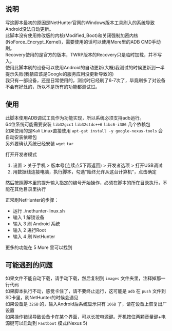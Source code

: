 ## 说明

写这脚本最初的原因是NetHunter官网的Windows版本工具刷入的系统导致Android没法自动更新。</br>
此脚本没有使用修改版的内核(Modified_Boot)和关闭强制加密内核(NoForce_Encrypt_Kernel)，需要使用的话可以使用More里的ADB CMD手动刷。</br>
Recovery使用的是官方的版本，TWRP版本的Recovery只是临时加载，并不写入。</br>
使用此脚本刷的设备可以使用Android的自动更新(大概)我测试的时候更新到一半提示失败(我猜应该是Google的服务应用没更新导致的)</br>
我只有一部设备，还是日常使用的，测试时已经刷了6-7次了，毕竟刷多了对设备不会有好处的，所以不是所有的功能都测试过。</br>

## 使用

此脚本使用ADB调试工具作为功能实现，所以系统必须支持adb运行。</br>
64位系统可能需要安装 `lib32gcc1` `lib32stdc++6` `libc6-i386` 几个依赖包</br>
如果使用的是Kali Linux直接使用 `apt-gat install -y google-nexus-tools` 会自动安装依赖包</br>
另外要确认系统已经安装 `wget` `tar`</br>

打开开发者模式
1. 设置 > 关于手机 > 版本号(连续点5下再返回) > 开发者选项 > 打开USB调试</br>
2. 用数据线连接电脑，执行脚本，勾选"始终允许从这台计算机"，点击确定</br>

然后按照脚本里的提升输入指定的编号开始操作，必须在脚本的所在目录执行，不能在其他目录里执行</br>

正常刷NetHunter的步骤：</br>
* 运行 ./nethunter-linux.sh</br>
* 输入 1 解锁设备</br>
* 输入 3 刷 Android 系统</br>
* 输入 2 进行Root</br>
* 输入 4 刷 NetHunter</br>

更多的功能在 5 More 里可以找到</br>

## 可能遇到的问题

如果文件不能自动下载，请手动下载，然后复制到 `images` 文件夹里，注释掉那一行代码</br>
如果脚本执行不动，感觉卡住了，请不要终止运行，这可能是 `adb` 在 `push` 文件到SD卡里，刷NetHunter的时候会遇见</br>
如果设备是 `32GB` 的，输入Android后系统显示只有 `16GB` 了，请在设备上恢复出厂设置</br>
如果操作错误导致设备卡在某个界面，可以长按电源键。开机按住两颗音量键+电源键可以启动到 `Fastboot` 模式(Nexus 5)</br>
